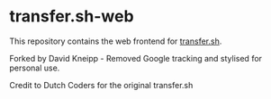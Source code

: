 # transfer.sh-web

This repository contains the web frontend for [transfer.sh](https://github.com/dutchcoders/transfer.sh/).

Forked by David Kneipp - 
Removed Google tracking and stylised for personal use.

Credit to Dutch Coders for the original transfer.sh
